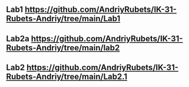 Lab1 https://github.com/AndriyRubets/IK-31-Rubets-Andriy/tree/main/Lab1
---
Lab2a https://github.com/AndriyRubets/IK-31-Rubets-Andriy/tree/main/lab2
---
Lab2 https://github.com/AndriyRubets/IK-31-Rubets-Andriy/tree/main/Lab2.1
---
